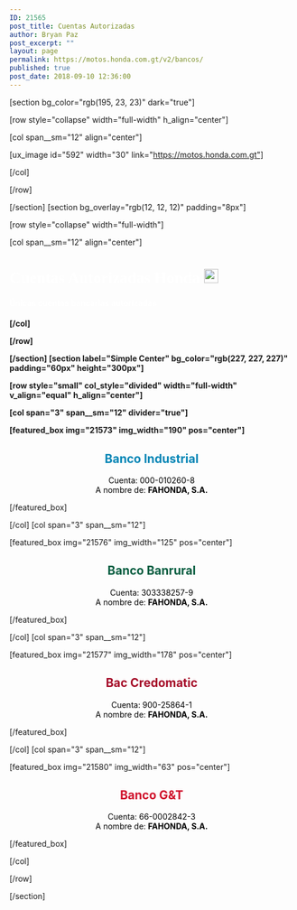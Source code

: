 ```yaml
---
ID: 21565
post_title: Cuentas Autorizadas
author: Bryan Paz
post_excerpt: ""
layout: page
permalink: https://motos.honda.com.gt/v2/bancos/
published: true
post_date: 2018-09-10 12:36:00
---
```

[section bg_color="rgb(195, 23, 23)" dark="true"]

[row style="collapse" width="full-width" h_align="center"]

[col span__sm="12" align="center"]

[ux_image id="592" width="30" link="https://motos.honda.com.gt"]


[/col]

[/row]

[/section]
[section bg_overlay="rgb(12, 12, 12)" padding="8px"]

[row style="collapse" width="full-width"]

[col span__sm="12" align="center"]

<h1 style="color:white; font-family:century gothic;">Cuentas Autorizadas Honda <img src="https://motos.honda.com.gt/v2/wp-content/uploads/2018/09/1495368559287.png" height="auto" width="25px"></h1>
<h4 style="color:white">Únicas cuentas bancarias autorizadas</p>
<h4>

[/col]

[/row]

[/section]
[section label="Simple Center" bg_color="rgb(227, 227, 227)" padding="60px" height="300px"]

[row style="small" col_style="divided" width="full-width" v_align="equal" h_align="center"]

[col span="3" span__sm="12" divider="true"]

[featured_box img="21573" img_width="190" pos="center"]

<h2 style="text-align: center;color:#0285b5;">Banco Industrial</h2>
<p style="text-align: center; color:black;">Cuenta: 000-010260-8<br>A nombre de: <b>FAHONDA, S.A.</b></p>

[/featured_box]

[/col]
[col span="3" span__sm="12"]

[featured_box img="21576" img_width="125" pos="center"]

<h2 style="text-align: center; color: #075d40;">Banco Banrural</h2>
<p style="text-align: center; color: black;">Cuenta: 303338257-9<br />A nombre de: <b>FAHONDA, S.A.</b></p>

[/featured_box]

[/col]
[col span="3" span__sm="12"]

[featured_box img="21577" img_width="178" pos="center"]

<h2 style="text-align: center; color: #a50b28;">Bac Credomatic</h2>
<p style="text-align: center; color: black;">Cuenta: 900-25864-1<br />A nombre de: <b>FAHONDA, S.A.</b></p>

[/featured_box]

[/col]
[col span="3" span__sm="12"]

[featured_box img="21580" img_width="63" pos="center"]

<h2 style="text-align: center; color: #d0112b;">Banco G&amp;T</h2>
<p style="text-align: center; color: black;">Cuenta: 66-0002842-3<br />A nombre de: <b>FAHONDA, S.A.</b></p>

[/featured_box]

[/col]

[/row]

[/section]